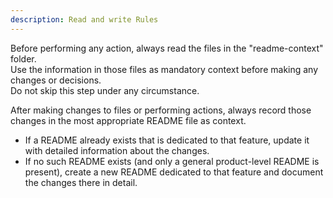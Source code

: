 ```yaml
---
description: Read and write Rules
---
```


Before performing any action, always read the files in the "readme-context" folder.  
Use the information in those files as mandatory context before making any changes or decisions.  
Do not skip this step under any circumstance.


After making changes to files or performing actions, always record those changes in the most appropriate README file as context.  
- If a README already exists that is dedicated to that feature, update it with detailed information about the changes.  
- If no such README exists (and only a general product-level README is present), create a new README dedicated to that feature and document the changes there in detail.